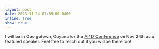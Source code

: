 ```yaml
---
layout: post
date: 2023-11-24 07:59:00-0400
inline: true
show: true
---
```


I will be in Georgetown, Guyana for the [AI4D Conference](https://ai4devent.org/) on Nov 24th as a featured speaker. Feel free to reach out if you will be there too!